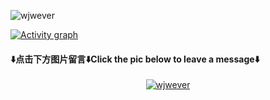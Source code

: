 <p align="left"> 
    <img src="https://komarev.com/ghpvc/?username=wjwever" alt="wjwever" /> 
</p>
 <a href="https://github.com/ashutosh00710/github-readme-activity-graph">
      <img src="https://github-readme-activity-graph.vercel.app/graph?username=wjwever&theme=xcode&hide_border=true" alt="Activity graph">
 </a>

#### ⬇️**点击下方图片留言**⬇️**Click the pic below to leave a message**⬇️

<!-- See also https://github.com/journey-ad/journey-ad/blob/master/README.md -->

<p align="center"> 
<a href="https://chat.getloli.com/room/@wjwever.github?title=chat">
     <img src="https://chat.getloli.com/room/@wjwever.github/svg?align=center&theme=light&width=800&height=200&limit=20&title=wjwever@github:%20~&fontSize=13))"   alt="wjwever" align="center" /> 
</a>
</p>

